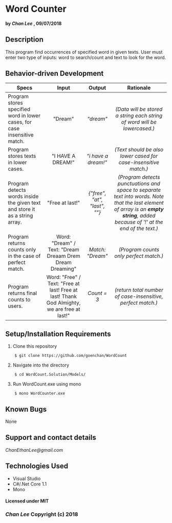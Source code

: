 # Word Counter

#### by _Chan Lee_ , 09/07/2018

## Description

This program find occurrences of specified word in given texts. User must enter two type of inputs: word to search/count and text to look for the word.


## Behavior-driven Development

| Specs    |  Input | Output | Rationale   
| ------------- |:-------------: |:-------------: |:-------------:|
| Program stores specified word in lower cases, for case insensitive match. | "Dream" | _"dream"_ | _(Data will be stored a string each string of word will be lowercased.)_
| Program stores texts in lower cases. | "I HAVE A DREAM!"| _"i have a dream!"_ | _(Text should be also lower cased for case-insensitive match.)_
| Program detects words inside the given text and store it as a string array. | "Free at last!" | _{"free", "at", "last", ""}_ | _(Program detects punctuations and space to separate text into words. Note that the last element of array is an **empty string**, added because of '!' at the end of the text.)_
| Program returns counts only in the case of perfect match. | Word: "Dream" / Text: "Dream Dreaam Drem Dream Dreaming"  | _Match: "Dream"_ | _(Program counts only perfect match.)_
| Program returns final counts to users. | Word: "Free" / Text: "Free at last! Free at last! Thank God Almighty, we are free at last!" | _Count = 3_ | _(return total number of case-insensitive, perfect match.)_


## Setup/Installation Requirements

1. Clone this repository
```
    $ git clone https://github.com/goenchan/WordCount
```
2. Navigate into the directory
```
    $ cd WordCount.Solution/Models/
```
3. Run WordCount.exe using mono
```
    $ mono WordCounter.exe
```


## Known Bugs

None

## Support and contact details

_ChanEthanLee@gmail.com_

## Technologies Used

* Visual Studio
* C#/.Net Core 1.1
* Mono

#### Licensed under MIT

### _Chan Lee_ Copyright (c) 2018
